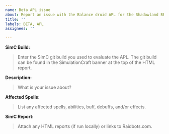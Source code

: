 ```yaml
---
name: Beta APL issue
about: Report an issue with the Balance druid APL for the Shadowland BETA version of SimC
title: ''
labels: BETA, APL
assignees: ''

---
```


**SimC Build:**
> Enter the SimC git build you used to evaluate the APL. The git build can be found in the SimulationCraft banner at the top of the HTML report.

**Description:**
> What is your issue about?

**Affected Spells:**
> List any affected spells, abilities, buff, debuffs, and/or effects.

**SimC Report:**
> Attach any HTML reports (if run locally) or links to Raidbots.com.
